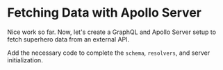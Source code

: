 # Fetching Data with Apollo Server

Nice work so far. Now, let's create a GraphQL and Apollo Server setup to fetch superhero data from an external API.

Add the necessary code to complete the `schema`, `resolvers`, and server initialization.